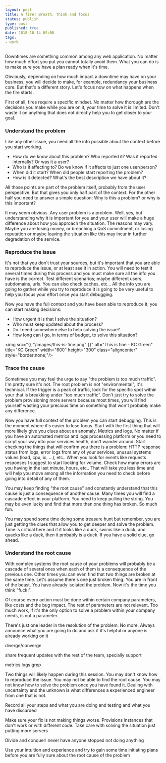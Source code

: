 ```yaml
--- 
layout: post
title: A fire! Breath, think and focus
status: publish
type: post
published: true
date: 2018-10-14 09:00
tags: 
- work
---
```


Downtimes are something common among any web application. No matter how much effort you put you cannot totally avoid them. What you can do is to make sure you have a plan ready when it's time.

Obviously, depending on how much impact a downtime may have on your business, you will decide to make, for example, redundancy your business core. But that's a different story. Let's focus now on what happens when the fire starts.

First of all, fires require a specific mindset. No matter how thorough are the decisions you make while you are on it, your time to solve it is limited. Don't waste it on anything that does not directly help you to get closer to your goal.

### Understand the problem

Like any other issue, you need all the info possible about the context before you start working.

- How do we know about this problem? Who reported it? Was it reported internally? Or was it a user? 
- Who is it affecting to? Do we know if it affects to just one user/person?
- When did it start? When did people start reporting the problem?
- How is it detected? What's the best description we have about it?

All those points are part of the problem itself, probably from the user perspective. But that gives you only half part of the context. For the other half you need to answer a simple question: Why is this a problem? or why is this important?

It may seem obvious. Any user problem is a problem. Well, yes, but understanding why it is important for you and your user will make a huge difference about how you approach the situation. The reasons may vary. Maybe you are losing money, or breaching a QoS commitment, or losing reputation or maybe leaving the situation like this may incur in further degradation of the service. 

### Reproduce the issue

It's not that you don't trust your sources, but it's important that you are able to reproduce the issue, or at least see it in action. You will need to test it several times during this process and you must make sure all the info you have is the correct. Test different scenarios; maybe different users, subdomains, urls. You can also check caches, etc... All the info you are going to gather while you try to reproduce it is going to be very useful to help you focus your effort once you start debugging.

Now you have the full context and you have been able to reproduce it, you can start making decisions:

- How urgent it is that I solve the situation?
- Who must keep updated about the process?
- Do I need somewhere else to help solving the issue?
- How long can I go, in terms of budget, to solve this situation?

<img src="{{ "/images/this-is-fine.png" }}" alt="This is fine - KC Green" title="KC Green" width="600" height="300" class="aligncenter" style="border:none;"/>

### Trace the cause

Sometimes you may feel the urge to say "the problem is too much traffic". I'm pretty sure it's not. The root problem is not "environmental", it's technical. If the trigger is a peak of traffic, look for the specific spot within your that is breakking under "too much traffic". Don't just try to solve the problem provisioning more servers because most times, you will find yourself wasting your precious time on something that won't probably make any difference.

Now you have full context of the problem you can start debugging. This is the moment where it's easier to lose focus. Start with the first thing that will more likely give you clues about an anomaly. Metrics and logs. No matter if you have an automated metrics and logs processing platform or you need to script your way into your services health, don't wander around. Start checking the things that will confirm you there is a problem: HTTP response status from logs, error logs from any of your services, unusual systems values (load, cpu, io, ...), etc.. When you look for events like requests responses I suggest to start looking for volume. Check how many errors are you having in the last minute, hours, etc.. That will take you less time and will help you move among all the information you need to check before going into detail of any of them.

You may keep finding "the root cause" and constantly understand that this cause is just a consequence of another cause. Many times you will find a cascade effect in your platform. You need to keep pulling the string. You may be even lucky and find that more than one thing has broken. So much fun.

You may spend some time doing some treasure hunt but remember, you are just getting the clues that allow you to get deeper and solve the problem. Time is critical here and if it looks like a duck, swims like a duck, and quacks like a duck, then it probably is a duck. If you have a solid clue, go ahead.

### Understand the root cause

With complex systems the root cause of your problems will probably be a cascade of several ones when each of them is a consequence of the previous one. Other times you can even find that two things are broken at the same time. Let's assume there's one just broken thing. You are in front of the beast. You have already isolated the problem. Now it's the time you think "fuck!". 

Of course every action must be done within certain company parameters, like costs and the bug impact. The rest of parameters are not relevant. Too much work, if it's the only option to solve a problem within your company needs, is not a parameter.

There's just one leader in the resolution of the problem. No more. Always announce what you are going to do and ask if it's helpful or anyone is already working on it

diverge/converge

share frequent updates with the rest of the team, specially support

metrics
logs
grep

Two things will likely happen during this session. You may don't know how to reproduce the issue. You may not be able to find the root cause. You may not know how to solve the problem once you have found it. Dealing with uncertainty and the unknown is what differences a experienced engineer from one that is not. 

Record all your steps and what you are doing and testing and what you have discarded

Make sure your fix is not making things worse. Provisions instances that don't work or with different code. Take care with solving the situation just putting more servers

Divide and conquer! never have anyone stopped not doing anything

Use your intuition and experience and try to gain some time initiating plans before you are fully sure about the root cause of the problem

